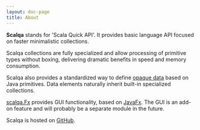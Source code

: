 ```yaml
---
layout: doc-page
title: About
---
```

**Scalqa** stands for 'Scala Quick API'. 
It provides basic language API focused on faster minimalistic collections.

Scalqa collections are fully specialized and allow processing of primitive types without boxing, 
delivering dramatic benefits in speed and memory consumption.

Scalqa also provides a standardized way to define [opaque data](../features/Data.html) based on Java primitives. 
Data elements naturally inherit built-in specialized collections.

[scalqa.Fx](../../api/scalqa/Fx$.html) provides GUI functionality, based on [JavaFx](https://openjfx.io).
The GUI is an add-on feature and will probably be a separate module in the future.

Scalqa is hosted on [GitHub](https://github.com/scalqa/scalqa).
